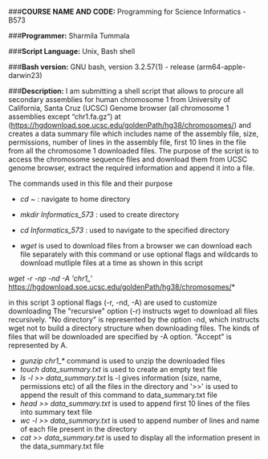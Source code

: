 ###**COURSE NAME AND CODE:** Programming for Science Informatics - B573

###**Programmer:** Sharmila Tummala

###**Script Language:** Unix, Bash shell

###**Bash version:** GNU bash, version 3.2.57(1) - release \(arm64-apple-darwin23\)

###**Description:** I am submitting a shell script that allows to procure all secondary assemblies for human chromosome 1 from University of California, Santa Cruz (UCSC) Genome browser \(all chromosome 1 assemblies except “chr1.fa.gz”\) at (https://hgdownload.soe.ucsc.edu/goldenPath/hg38/chromosomes/) and creates a data summary file which includes name of the assembly file, size, permissions, number of lines in the assembly file, first 10 lines in the file from all the chromosome 1 downloaded files. The purpose of the script is to access the chromosome sequence files and download them from UCSC genome browser, extract the required information and append it into a file. 

The commands used in this file and their purpose

* *cd ~* : navigate to home directory

* *mkdir Informatics_573* :  used to create directory

* *cd Informatics_573* : used to navigate to the specified directory
  
* *wget* is used to download files from a browser
we can download each file separately with this command or use optional flags and wildcards to download mutliple files at a time as shown in this script
  
*wget -r -np -nd -A 'chr1_*' https://hgdownload.soe.ucsc.edu/goldenPath/hg38/chromosomes/*
  
in this script 3 optional flags \(-r, -nd, -A\) are used to customize downloading
The "recursive" option (-r) instructs wget to download all files recursively.
"No directory" is represented by the option -nd, which instructs wget not to build a directory structure when downloading files. 
The kinds of files that will be downloaded are specified by -A option. "Accept" is represented by A.

* *gunzip chr1_\** command is used to unzip the downloaded files
* *touch data_summary.txt* is used to create an empty text file
* *ls -l >> data_summary.txt* ls -l gives information (size, name, permissions etc) of all the files in the directory and  \'>>' is used to append the result of this command to data_summary.txt file
*  *head >> data_summary.txt* is used to append first 10 lines of the files into summary text file
*  *wc -l >> data_summary.txt* is used to append number of lines and name of each file present in the directory
*  *cat >> data_summary.txt* is used to display all the information present in the data_summary.txt file


